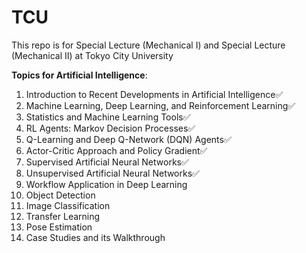 # TCU

This repo is for Special Lecture (Mechanical I) and Special Lecture (Mechanical II) at Tokyo City University

**Topics for Artificial Intelligence**:
1. Introduction to Recent Developments in Artificial Intelligence✅
2. Machine Learning, Deep Learning, and Reinforcement Learning✅
3. Statistics and Machine Learning Tools✅
4. RL Agents: Markov Decision Processes✅
5. Q-Learning and Deep Q-Network (DQN) Agents✅
6. Actor-Critic Approach and Policy Gradient✅
7. Supervised Artificial Neural Networks✅
8. Unsupervised Artificial Neural Networks✅
9. Workflow Application in Deep Learning
10. Object Detection
11. Image Classification
12. Transfer Learning
13. Pose Estimation
14. Case Studies and its Walkthrough

